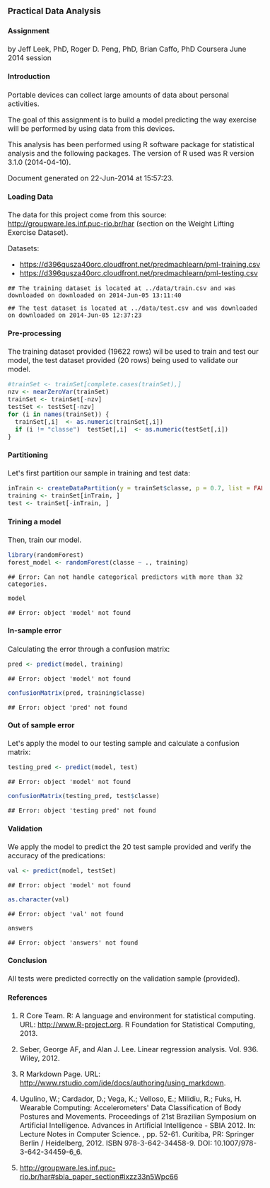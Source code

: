 ### Practical Data Analysis
#### Assignment
by Jeff Leek, PhD, Roger D. Peng, PhD, Brian Caffo, PhD
Coursera June 2014 session 
  




<style>
body {
    font-size: 1.0em;
    font-family: "Arial, Helvetica, sans-serif"";
}
</style>

#### Introduction

Portable devices can collect large amounts of data about personal activities. 

The goal of this assignment is to build a model predicting the way exercise will be performed by using data from this devices.

This analysis has been performed using R software package for statistical analysis and the following packages.
The version of R used was R version 3.1.0 (2014-04-10).

Document generated on 22-Jun-2014 at 15:57:23.

#### Loading Data

The data for this project come from this source: http://groupware.les.inf.puc-rio.br/har (section on the Weight Lifting Exercise Dataset).

Datasets:
  - https://d396qusza40orc.cloudfront.net/predmachlearn/pml-training.csv
  - https://d396qusza40orc.cloudfront.net/predmachlearn/pml-testing.csv



```
## The training dataset is located at ../data/train.csv and was downloaded on downloaded on 2014-Jun-05 13:11:40
```

```
## The test dataset is located at ../data/test.csv and was downloaded on downloaded on 2014-Jun-05 12:37:23
```

#### Pre-processing

The training dataset provided (19622 rows) wil be used to train and test our model, the test dataset provided (20 rows) being used to validate our model.


```r
#trainSet <- trainSet[complete.cases(trainSet),]
nzv <- nearZeroVar(trainSet)
trainSet <- trainSet[-nzv]
testSet <- testSet[-nzv]
for (i in names(trainSet)) {
  trainSet[,i]  <- as.numeric(trainSet[,i])
  if (i != "classe")  testSet[,i]  <- as.numeric(testSet[,i])
}
```


#### Partitioning

Let's first partition our sample in training and test data:

```r
inTrain <- createDataPartition(y = trainSet$classe, p = 0.7, list = FALSE)
training <- trainSet[inTrain, ]
test <- trainSet[-inTrain, ]
```

#### Trining a model

Then, train our model.

```r
library(randomForest)
forest_model <- randomForest(classe ~ ., training)
```

```
## Error: Can not handle categorical predictors with more than 32 categories.
```

```r
model
```

```
## Error: object 'model' not found
```


#### In-sample error

Calculating the error through a confusion matrix:

```r
pred <- predict(model, training)
```

```
## Error: object 'model' not found
```

```r
confusionMatrix(pred, training$classe)
```

```
## Error: object 'pred' not found
```

#### Out of sample error

Let's apply the model to our testing sample and calculate a confusion matrix:

```r
testing_pred <- predict(model, test)
```

```
## Error: object 'model' not found
```

```r
confusionMatrix(testing_pred, test$classe)
```

```
## Error: object 'testing_pred' not found
```

#### Validation

We apply the model to predict the 20 test  sample provided and verify the accuracy of the predications:

```r
val <- predict(model, testSet)
```

```
## Error: object 'model' not found
```

```r
as.character(val)
```

```
## Error: object 'val' not found
```

```r
answers
```

```
## Error: object 'answers' not found
```

#### Conclusion

All tests were predicted correctly on the validation sample (provided).

#### References

1. R Core Team. R: A language and environment for statistical computing. URL: http://www.R-project.org. R Foundation for Statistical Computing, 2013.

2. Seber, George AF, and Alan J. Lee. Linear regression analysis. Vol. 936. Wiley, 2012.

3. R Markdown Page. URL: http://www.rstudio.com/ide/docs/authoring/using_markdown. 

4. Ugulino, W.; Cardador, D.; Vega, K.; Velloso, E.; Milidiu, R.; Fuks, H. Wearable Computing: Accelerometers' Data Classification of Body Postures and Movements. Proceedings of 21st Brazilian Symposium on Artificial Intelligence. Advances in Artificial Intelligence - SBIA 2012. In: Lecture Notes in Computer Science. , pp. 52-61. Curitiba, PR: Springer Berlin / Heidelberg, 2012. ISBN 978-3-642-34458-9. DOI: 10.1007/978-3-642-34459-6_6.

5. http://groupware.les.inf.puc-rio.br/har#sbia_paper_section#ixzz33n5Wpc66
